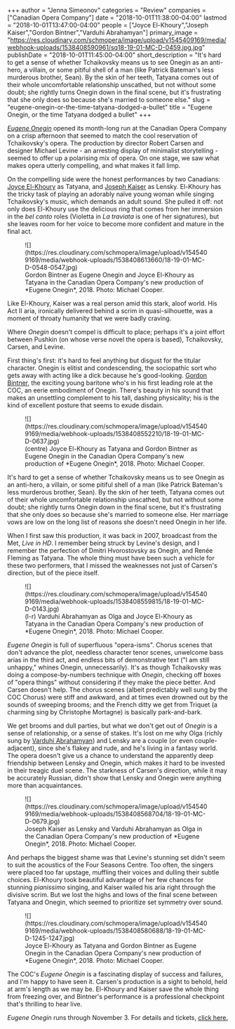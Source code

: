 +++
author = "Jenna Simeonov"
categories = "Review"
companies = ["Canadian Opera Company"]
date = "2018-10-01T11:38:00-04:00"
lastmod = "2018-10-01T13:47:00-04:00"
people = ["Joyce El-Khoury","Joseph Kaiser","Gordon Bintner","Varduhi Abrahamyan"]
primary_image = "https://res.cloudinary.com/schmopera/image/upload/v1545409169/media/webhook-uploads/1538408590961/sq18-19-01-MC-D-0459.jpg.jpg"
publishDate = "2018-10-01T11:45:00-04:00"
short_description = "It&#039;s hard to get a sense of whether Tchaikovsky means us to see Onegin as an anti-hero, a villain, or some pitiful shell of a man (like Patrick Bateman&#039;s less murderous brother, Sean). By the skin of her teeth, Tatyana comes out of their whole uncomfortable relationship unscathed, but not without some doubt; she rightly turns Onegin down in the final scene, but it&#039;s frustrating that she only does so because she&#039;s married to someone else."
slug = "eugene-onegin-or-the-time-tatyana-dodged-a-bullet"
title = "Eugene Onegin, or the time Tatyana dodged a bullet"
+++

[*Eugene Onegin*](https://www.coc.ca/productions/16460) opened its month-long run at the Canadian Opera Company on a crisp afternoon that seemed to match the cool reservation of Tchaikovsky's opera. The production by director Robert Carsen and designer Michael Levine - an arresting display of minimalist storytelling - seemed to offer up a polarising mix of opera. On one stage, we saw what makes opera utterly compelling, and what makes it fall limp.

On the compelling side were the honest performances by two Canadians: [Joyce El-Khoury](/scene/people/joyce-el-khoury/) as Tatyana, and [Joseph Kaiser](/scene/people/joseph-kaiser/) as Lensky. El-Khoury has the tricky task of playing an adorably naïve young woman while singing Tchaikovsky's music, which demands an adult sound. She pulled it off: not only does El-Khoury use the delicious ring that comes from her immersion in the *bel canto* roles (Violetta in *La traviata* is one of her signatures), but she leaves room for her voice to become more confident and mature in the final act.

<figure data-type="image">
![](https://res.cloudinary.com/schmopera/image/upload/v1545409169/media/webhook-uploads/1538408613660/18-19-01-MC-D-0548-0547.jpg)
<figcaption>Gordon Bintner as Eugene Onegin and Joyce El-Khoury as Tatyana in the Canadian Opera Company's new production of *Eugene Onegin*, 2018. Photo: Michael Cooper.</figcaption>
</figure>

Like El-Khoury, Kaiser was a real person amid this stark, aloof world. His Act II aria, ironically delivered behind a scrim in quasi-silhouette, was a moment of throaty humanity that we were badly craving.

Where *Onegin* doesn't compel is difficult to place; perhaps it's a joint effort between Pushkin (on whose verse novel the opera is based), Tchaikovsky, Carsen, and Levine. 

First thing's first: it's hard to feel anything but disgust for the titular character. Onegin is elitist and condescending, the sociopathic sort who gets away with acting like a dick because he's good-looking. [Gordon Bintner](/scene/people/gordon-bintner/), the exciting young baritone who's in his first leading role at the COC, an eerie embodiment of Onegin. There's beauty in his sound that makes an unsettling complement to his tall, dashing physicality; his is the kind of excellent posture that seems to exude disdain.

<figure data-type="image">
![](https://res.cloudinary.com/schmopera/image/upload/v1545409169/media/webhook-uploads/1538408552210/18-19-01-MC-D-0637.jpg)
<figcaption>(centre) Joyce El-Khoury as Tatyana and Gordon Bintner as Eugene Onegin in the Canadian Opera Company's new production of *Eugene Onegin*, 2018. Photo: Michael Cooper.</figcaption>
</figure>

It's hard to get a sense of whether Tchaikovsky means us to see Onegin as an anti-hero, a villain, or some pitiful shell of a man (like Patrick Bateman's less murderous brother, Sean). By the skin of her teeth, Tatyana comes out of their whole uncomfortable relationship unscathed, but not without some doubt; she rightly turns Onegin down in the final scene, but it's frustrating that she only does so because she's married to someone else. Her marriage vows are low on the long list of reasons she doesn't need Onegin in her life.

When I first saw this production, it was back in 2007, broadcast from the Met, *Live in HD*. I remember being struck by Levine's design, and I remember the perfection of Dmitri Hvorostovsky as Onegin, and Renée Fleming as Tatyana. The whole thing must have been such a vehicle for these two performers, that I missed the weaknesses not just of Carsen's direction, but of the piece itself.

<figure data-type="image">
![](https://res.cloudinary.com/schmopera/image/upload/v1545409169/media/webhook-uploads/1538408559815/18-19-01-MC-D-0143.jpg)
<figcaption>(l-r) Varduhi Abrahamyan as Olga and Joyce El-Khoury as Tatyana in the Canadian Opera Company's new production of *Eugene Onegin*, 2018. Photo: Michael Cooper.</figcaption>
</figure>

*Eugene Onegin* is full of superfluous "opera-isms". Chorus scenes that don't advance the plot, needless character tenor scenes, unwelcome bass arias in the third act, and endless bits of demonstrative text ("I am still unhappy," whines Onegin, unnecessarily). It's as though Tchaikovsky was doing a compose-by-numbers technique with *Onegin*, checking off boxes of "opera things" without considering if they make the piece better. And Carsen doesn't help. The chorus scenes (albeit predictably well sung by the COC Chorus) were stiff and awkward, and at times even drowned out by the sounds of sweeping brooms; and the French ditty we get from Triquet (a charming sing by Christophe Mortagne) is basically park-and-bark.

We get brooms and dull parties, but what we don't get out of *Onegin* is a sense of relationship, or a sense of stakes. It's lost on me why Olga (richly sung by [Varduhi Abrahamyan](/scene/people/varduhi-abrahamyan/)) and Lensky are a couple (or even couple-adjacent), since she's flakey and rude, and he's living in a fantasy world. The opera doesn't give us a chance to understand the apparently deep friendship between Lensky and Onegin, which makes it hard to be invested in their treagic duel scene. The starkness of Carsen's direction, while it may be accurately Russian, didn't show that Lensky and Onegin were anything more than acquaintances.

<figure data-type="image">
![](https://res.cloudinary.com/schmopera/image/upload/v1545409169/media/webhook-uploads/1538408568704/18-19-01-MC-D-0679.jpg)
<figcaption>Joseph Kaiser as Lensky and Varduhi Abrahamyan as Olga in the Canadian Opera Company's new production of *Eugene Onegin*, 2018. Photo: Michael Cooper.</figcaption>
</figure>

And perhaps the biggest shame was that Levine's stunning set didn't seem to suit the acoustics of the Four Seasons Centre. Too often, the singers were placed too far upstage, muffling their voices and dulling their subtle choices. El-Khoury took beautiful advantage of her few chances for stunning *pianissimo* singing, and Kaiser wailed his aria right through the divisive scrim. But we lost the highs and lows of the final scene between Tatyana and Onegin, which seemed to prioritize set symmetry over sound.

<figure data-type="image">
![](https://res.cloudinary.com/schmopera/image/upload/v1545409169/media/webhook-uploads/1538408580688/18-19-01-MC-D-1245-1247.jpg)
<figcaption>Joyce El-Khoury as Tatyana and Gordon Bintner as Eugene Onegin in the Canadian Opera Company's new production of *Eugene Onegin*, 2018. Photo: Michael Cooper.</figcaption>
</figure>

The COC's *Eugene Onegin* is a fascinating display of success and failures, and I'm happy to have seen it. Carsen's production is a sight to behold, held at arm's length as we may be. El-Khoury and Kaiser save the whole thing from freezing over, and Bintner's performance is a professional checkpoint that's thrilling to hear live.

*Eugene Onegin* runs through November 3. For details and tickets, [click here.](https://www.coc.ca/productions/16460)
